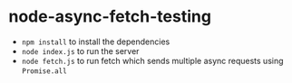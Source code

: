 # node-async-fetch-testing

* `npm install` to install the dependencies
* `node index.js` to run the server
* `node fetch.js` to run fetch which sends multiple async requests using `Promise.all`
